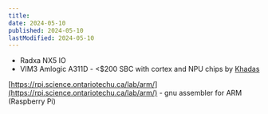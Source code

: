 ```yaml
---
title: 
date: 2024-05-10
published: 2024-05-10
lastModified: 2024-05-10
---
```

- Radxa NX5 IO
- VIM3 Amlogic A311D - <$200 SBC with cortex and NPU chips by [Khadas](https://www.digikey.com/en/product-highlight/k/khadas/vim3-ai-development-board)

[https://rpi.science.ontariotechu.ca/lab/arm/](https://rpi.science.ontariotechu.ca/lab/arm/) - gnu assembler for ARM (Raspberry Pi)